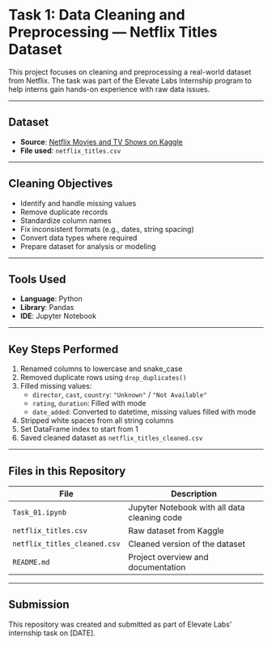 #  Task 1: Data Cleaning and Preprocessing — Netflix Titles Dataset

This project focuses on cleaning and preprocessing a real-world dataset from Netflix. The task was part of the Elevate Labs Internship program to help interns gain hands-on experience with raw data issues.

---

##  Dataset

- **Source**: [Netflix Movies and TV Shows on Kaggle](https://www.kaggle.com/datasets/shivamb/netflix-shows)
- **File used**: `netflix_titles.csv`

---

##  Cleaning Objectives

-  Identify and handle missing values
-  Remove duplicate records
-  Standardize column names
-  Fix inconsistent formats (e.g., dates, string spacing)
-  Convert data types where required
-  Prepare dataset for analysis or modeling

---

##  Tools Used

- **Language**: Python
- **Library**: Pandas
- **IDE**: Jupyter Notebook

---

##  Key Steps Performed

1. Renamed columns to lowercase and snake_case
2. Removed duplicate rows using `drop_duplicates()`
3. Filled missing values:
   - `director`, `cast`, `country`: `"Unknown"` / `"Not Available"`
   - `rating`, `duration`: Filled with mode
   - `date_added`: Converted to datetime, missing values filled with mode
4. Stripped white spaces from all string columns
5. Set DataFrame index to start from 1
6. Saved cleaned dataset as `netflix_titles_cleaned.csv`

---


##  Files in this Repository

| File | Description |
|------|-------------|
| `Task_01.ipynb` | Jupyter Notebook with all data cleaning code |
| `netflix_titles.csv` | Raw dataset from Kaggle |
| `netflix_titles_cleaned.csv` | Cleaned version of the dataset |
| `README.md` | Project overview and documentation |

---

##  Submission

This repository was created and submitted as part of Elevate Labs’ internship task on [DATE].  